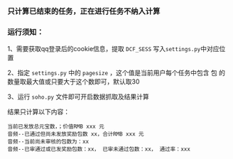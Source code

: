 ### 只计算已结束的任务，正在进行任务不纳入计算

### 运行须知：
1、需要获取qq登录后的cookie信息，提取 `DCF_SESS` 写入`settings.py`中对应位置 

2、指定 `settings.py` 中的 `pagesize` ，这个值是当前用户每个任务中包含 包 的数量取最大值或只要大于这个数即可，默认取30

3、运行 `soho.py` 文件即可开启数据抓取及结果计算

结果只计算以下内容：

    当前已发放总元宝数，；价值RMB xxx 元
    音频--已通过但尚未发放奖励包数 xx，合计RMB xxx 元
    音频--当前尚未审核的包数为：xx
    音频--已审通过或已发奖励包数：xx， 已审未通过包数：xx， 通过率：xxx

	


